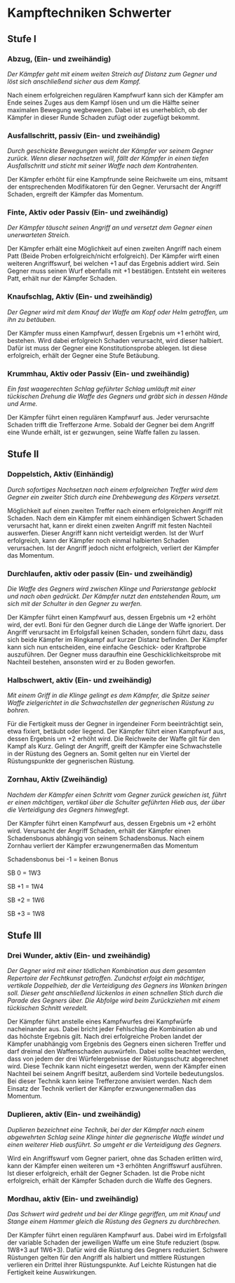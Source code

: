 # Kampftechniken Schwerter

## Stufe I

### Abzug, (Ein- und zweihändig)

_Der Kämpfer geht mit einem weiten Streich auf Distanz zum Gegner und löst sich anschließend sicher aus dem Kampf._

Nach einem erfolgreichen regulären Kampfwurf kann sich der Kämpfer am Ende seines Zuges aus dem Kampf lösen und um die Hälfte seiner maximalen Bewegung wegbewegen. Dabei ist es unerheblich, ob der Kämpfer in dieser Runde Schaden zufügt oder zugefügt bekommt.

### Ausfallschritt, passiv (Ein- und zweihändig)

_Durch geschickte Bewegungen weicht der Kämpfer vor seinem Gegner zurück. Wenn dieser nachsetzen will, fällt der Kämpfer in einen tiefen Ausfallschritt und sticht mit seiner Waffe nach dem Kontrahenten._

Der Kämpfer erhöht für eine Kampfrunde seine Reichweite um eins, mitsamt der entsprechenden Modifikatoren für den Gegner. Verursacht der Angriff Schaden, ergreift der Kämpfer das Momentum.

### Finte, Aktiv oder Passiv (Ein- und zweihändig)

_Der Kämpfer täuscht seinen Angriff an und versetzt dem Gegner einen unerwarteten Streich._

Der Kämpfer erhält eine Möglichkeit auf einen zweiten Angriff nach einem Patt (Beide Proben erfolgreich/nicht erfolgreich). Der Kämpfer wirft einen weiteren Angriffswurf, bei welchen +1 auf das Ergebnis addiert wird. Sein Gegner muss seinen Wurf ebenfalls mit +1 bestätigen. Entsteht ein weiteres Patt, erhält nur der Kämpfer Schaden.

### Knaufschlag, Aktiv (Ein- und zweihändig)

_Der Gegner wird mit dem Knauf der Waffe am Kopf oder Helm getroffen, um ihn zu betäuben._

Der Kämpfer muss einen Kampfwurf, dessen Ergebnis um +1 erhöht wird, bestehen. Wird dabei erfolgreich Schaden verursacht, wird dieser halbiert. Dafür ist muss der Gegner eine Konstitutionsprobe ablegen. Ist diese erfolgreich, erhält der Gegner eine Stufe Betäubung.

### Krummhau, Aktiv oder Passiv (Ein- und zweihändig)

_Ein fast waagerechten Schlag geführter Schlag umläuft mit einer tückischen Drehung die Waffe des Gegners und gräbt sich in dessen Hände und Arme._

Der Kämpfer führt einen regulären Kampfwurf aus. Jeder verursachte Schaden trifft die Trefferzone Arme. Sobald der Gegner bei dem Angriff eine Wunde erhält, ist er gezwungen, seine Waffe fallen zu lassen.

## Stufe II

### Doppelstich, Aktiv (Einhändig)

_Durch sofortiges Nachsetzen nach einem erfolgreichen Treffer wird dem Gegner ein zweiter Stich durch eine Drehbewegung des Körpers versetzt._

Möglichkeit auf einen zweiten Treffer nach einem erfolgreichen Angriff mit Schaden. Nach dem ein Kämpfer mit einem einhändigen Schwert Schaden verursacht hat, kann er direkt einen zweiten Angriff mit festen Nachteil auswerfen. Dieser Angriff kann nicht verteidigt werden. Ist der Wurf erfolgreich, kann der Kämpfer noch einmal halbierten Schaden verursachen. Ist der Angriff jedoch nicht erfolgreich, verliert der Kämpfer das Momentum.

### Durchlaufen, aktiv oder passiv (Ein- und zweihändig)

_Die Waffe des Gegners wird zwischen Klinge und Parierstange geblockt und nach oben gedrückt. Der Kämpfer nutzt den entstehenden Raum, um sich mit der Schulter in den Gegner zu werfen._

Der Kämpfer führt einen Kampfwurf aus, dessen Ergebnis um +2 erhöht wird, der evtl. Boni für den Gegner durch die Länge der Waffe ignoriert. Der Angriff verursacht im Erfolgsfall keinen Schaden, sondern führt dazu, dass sich beide Kämpfer im Ringkampf auf kurzer Distanz befinden. Der Kämpfer kann sich nun entscheiden, eine einfache Geschick- oder Kraftprobe auszuführen. Der Gegner muss daraufhin eine Geschicklichkeitsprobe mit Nachteil bestehen, ansonsten wird er zu Boden geworfen.

### Halbschwert, aktiv (Ein- und zweihändig)

_Mit einem Griff in die Klinge gelingt es dem Kämpfer, die Spitze seiner Waffe zielgerichtet in die Schwachstellen der gegnerischen Rüstung zu bohren._

Für die Fertigkeit muss der Gegner in irgendeiner Form beeinträchtigt sein, etwa fixiert, betäubt oder liegend. Der Kämpfer führt einen Kampfwurf aus, dessen Ergebnis um +2 erhöht wird. Die Reichweite der Waffe gilt für den Kampf als Kurz. Gelingt der Angriff, greift der Kämpfer eine Schwachstelle in der Rüstung des Gegners an. Somit gelten nur ein Viertel der Rüstungspunkte der gegnerischen Rüstung.

### Zornhau, Aktiv (Zweihändig)

_Nachdem der Kämpfer einen Schritt vom Gegner zurück gewichen ist, führt er einen mächtigen, vertikal über die Schulter geführten Hieb aus, der über die Verteidigung des Gegners hinwegfegt._

Der Kämpfer führt einen Kampfwurf aus, dessen Ergebnis um +2 erhöht wird. Verursacht der Angriff Schaden, erhält der Kämpfer einen Schadensbonus abhängig von seinem Schadensbonus. Nach einem Zornhau verliert der Kämpfer erzwungenermaßen das Momentum

Schadensbonus bei -1 = keinen Bonus

SB 0 = 1W3

SB +1 = 1W4

SB +2 = 1W6

SB +3 = 1W8

## Stufe III

### Drei Wunder, aktiv (Ein- und zweihändig)

_Der Gegner wird mit einer tödlichen Kombination aus dem gesamten Repertoire der Fechtkunst getroffen. Zunächst erfolgt ein mächtiger, vertikale Doppelhieb, der die Verteidigung des Gegners ins Wanken bringen soll. Dieser geht anschließend lückenlos in einen schnellen Stich durch die Parade des Gegners über. Die Abfolge wird beim Zurückziehen mit einem tückischen Schnitt veredelt._

Der Kämpfer führt anstelle eines Kampfwurfes drei Kampfwürfe nacheinander aus. Dabei bricht jeder Fehlschlag die Kombination ab und das höchste Ergebnis gilt. Nach drei erfolgreiche Proben landet der Kämpfer unabhängig vom Ergebnis des Gegners einen sicheren Treffer und darf dreimal den Waffenschaden auswürfeln. Dabei sollte beachtet werden, dass von jedem der drei Würfelergebnisse der Rüstungsschutz abgerechnet wird. Diese Technik kann nicht eingesetzt werden, wenn der Kämpfer einen Nachteil bei seinem Angriff besitzt, außerdem sind Vorteile bedeutungslos. Bei dieser Technik kann keine Trefferzone anvisiert werden. Nach dem Einsatz der Technik verliert der Kämpfer erzwungenermaßen das Momentum.

### Duplieren, aktiv (Ein- und zweihändig)

_Duplieren bezeichnet eine Technik, bei der der Kämpfer nach einem abgewehrten Schlag seine Klinge hinter die gegnerische Waffe windet und einen weiterer Hieb ausführt. So umgeht er die Verteidigung des Gegners._

Wird ein Angriffswurf vom Gegner pariert, ohne das Schaden erlitten wird, kann der Kämpfer einen weiteren um +3 erhöhten Angriffswurf ausführen. Ist dieser erfolgreich, erhält der Gegner Schaden. Ist die Probe nicht erfolgreich, erhält der Kämpfer Schaden durch die Waffe des Gegners.

### Mordhau, aktiv (Ein- und zweihändig)

_Das Schwert wird gedreht und bei der Klinge gegriffen, um mit Knauf und Stange einem Hammer gleich die Rüstung des Gegners zu durchbrechen._

Der Kämpfer führt einen regulären Kampfwurf aus. Dabei wird im Erfolgsfall der variable Schaden der jeweiligen Waffe um eine Stufe reduziert (bspw. 1W8+3 auf 1W6+3). Dafür wird die Rüstung des Gegners reduziert. Schwere Rüstungen gelten für den Angriff als halbiert und mittlere Rüstungen verlieren ein Drittel ihrer Rüstungspunkte. Auf Leichte Rüstungen hat die Fertigkeit keine Auswirkungen.
